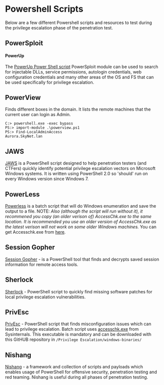 # Powershell Scripts
Below are a few different Powershell scripts and resources to test during the privilege escalation phase of the penetration test.
## PowerSploit
#### PowerUp
The [PowerUp Power Shell script](https://github.com/PowerShellMafia/PowerSploit/tree/master/Privesc) PowerSploit module can be used to search for injectable DLLs, service permissions, autologin credentials, web configuration credentials and many other areas of the OS and FS that can be used specifically for privilege escalation.
## PowerView
Finds different boxes in the domain. It lists the remote machines that the current user can login as Admin.
```
C:> powershell.exe -exec bypass
PS:> import-module .\powerview.ps1
PS:> Find-LocalAdminAccess
Aurora.SkyNet.lan
```
## JAWS
[JAWS](https://github.com/411Hall/JAWS) is a PowerShell script designed to help penetration testers (and CTFers) quickly identify potential privilege escalation vectors on Microsoft Windows systems. It is written using PowerShell 2.0 so 'should' run on every Windows version since Windows 7.
## PowerLess
[Powerless](https://github.com/M4ximuss/Powerless) is a batch script that will do Windows enumeration and save the output to a file. NOTE: *Also (although the script will run without it), it recommened you copy (an older verison of) AccessChk.exe to the same location. It is recommended you use an older version of AccessChk.exe as the latest verison will not work on some older Windows machines.* You can get Accesschk.exe from [here](https://github.com/weaknetlabs/Penetration-Testing-Grimoire/blob/master/Privilege%20Escalation/windows-binaries/accesschk.exe).
## Session Gopher
[Session Gopher](https://github.com/Arvanaghi/SessionGopher) - is a PowerShell tool that finds and decrypts saved session information for remote access tools. 
## Sherlock
[Sherlock](https://github.com/rasta-mouse/Sherlock) - PowerShell script to quickly find missing software patches for local privilege escalation vulnerabilities.
## PrivEsc
[PrivEsc](https://github.com/enjoiz/Privesc) - PowerShell script that finds misconfiguration issues which can lead to privilege escalation. Batch script uses [accesschk.exe](https://github.com/weaknetlabs/Penetration-Testing-Grimoire/tree/master/Privilege%20Escalation/windows-binaries) from Sysinternals. This executable is mandatory and can be downloaded with this GitHUB repository in `/Privilege Escalation/windows-binaries/`
## Nishang
[Nishang](https://github.com/samratashok/nishang) - a framework and collection of scripts and payloads which enables usage of PowerShell for offensive security, penetration testing and red teaming. Nishang is useful during all phases of penetration testing.
